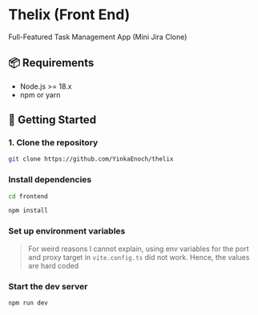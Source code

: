 # Thelix (Front End)

Full-Featured Task Management App (Mini Jira Clone)

## 📦 Requirements

- Node.js >= 18.x
- npm or yarn


## 🚀 Getting Started

### 1. Clone the repository

```bash
git clone https://github.com/YinkaEnoch/thelix
```

### Install dependencies

```bash
cd frontend

npm install
```

### Set up environment variables

> For weird reasons I cannot explain, using env variables for the port and proxy target in `vite.config.ts` did not work. Hence, the values are hard coded


### Start the dev server

```bash
npm run dev
```
